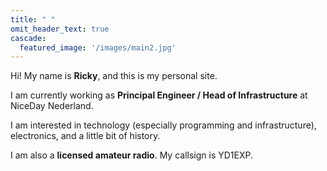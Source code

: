 ```yaml
---
title: " "
omit_header_text: true
cascade:
  featured_image: '/images/main2.jpg'
---
```


Hi! My name is **Ricky**, and this is my personal site. 

I am currently working as **Principal Engineer / Head of Infrastructure** at NiceDay Nederland. 

I am interested in technology (especially programming and infrastructure), electronics, and a little bit of history. 

I am also a **licensed amateur radio**. My callsign is YD1EXP.
